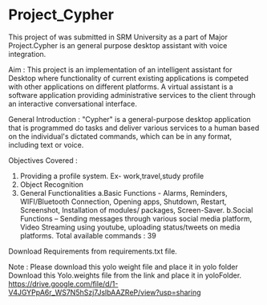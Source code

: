 # Project_Cypher
This project of was submitted in SRM University as a part of Major Project.Cypher is an general purpose desktop assistant with voice integration.

Aim : 
This project is an implementation of an intelligent assistant for Desktop where functionality of current existing applications is competed with other applications on different platforms. A virtual assistant is a software application providing administrative services to the client through an interactive conversational interface.

General Introduction :
"Cypher" is a general-purpose desktop application that is programmed do tasks and deliver various services to a human based on the individual's dictated commands, which can be in any format, including text or voice.

Objectives Covered :
1. Providing a profile system. Ex- work,travel,study profile
2. Object Recognition
3. General Functionalities
 a.Basic Functions - Alarms, Reminders, WIFI/Bluetooth Connection, Opening apps, Shutdown, Restart, Screenshot, Installation of modules/ packages, Screen-Saver.
 b.Social Functions – Sending messages through various social media platform, Video Streaming using youtube, uploading status/tweets on media platforms.
 Total available commands : 39

Download Requirements from requirements.txt file.

Note : Please download this yolo weight file and place it in yolo folder
Download this Yolo.weights file from the link and place it in yoloFolder.
https://drive.google.com/file/d/1-V4JGYPpA6r_WS7N5hSzj7JslbAAZReP/view?usp=sharing
